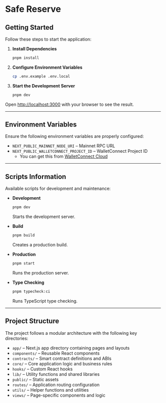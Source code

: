 # Safe Reserve

## Getting Started

Follow these steps to start the application:

1. **Install Dependencies**
   ```sh
   pnpm install
   ```
2. **Configure Environment Variables**
   ```sh
   cp .env.example .env.local
   ```
3. **Start the Development Server**
   ```sh
   pnpm dev
   ```

Open [http://localhost:3000](http://localhost:3000) with your browser to see the result.

---

## Environment Variables

Ensure the following environment variables are properly configured:

- `NEXT_PUBLIC_MAINNET_NODE_URI` – Mainnet RPC URL
- `NEXT_PUBLIC_WALLETCONNECT_PROJECT_ID` – WalletConnect Project ID
  - You can get this from [WalletConnect Cloud](https://cloud.walletconnect.com/)

---

## Scripts Information

Available scripts for development and maintenance:

- **Development**

  ```sh
  pnpm dev
  ```

  Starts the development server.

- **Build**

  ```sh
  pnpm build
  ```

  Creates a production build.

- **Production**

  ```sh
  pnpm start
  ```

  Runs the production server.

- **Type Checking**
  ```sh
  pnpm typecheck:ci
  ```
  Runs TypeScript type checking.

---

## Project Structure

The project follows a modular architecture with the following key directories:

- `app/` – Next.js app directory containing pages and layouts
- `components/` – Reusable React components
- `contracts/` – Smart contract definitions and ABIs
- `core/` – Core application logic and business rules
- `hooks/` – Custom React hooks
- `lib/` – Utility functions and shared libraries
- `public/` – Static assets
- `routes/` – Application routing configuration
- `utils/` – Helper functions and utilities
- `views/` – Page-specific components and logic
